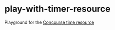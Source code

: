 # play-with-timer-resource

Playground for the [Concourse time resource](https://github.com/concourse/time-resource)
